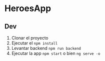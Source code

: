 # HeroesApp

## Dev

1. Clonar el proyecto
2. Ejecutar el ```npm install```
3. Levantar backend ```npm run backend```
4. Ejecutar la app ```npm start``` o bien  ```ng serve -o```